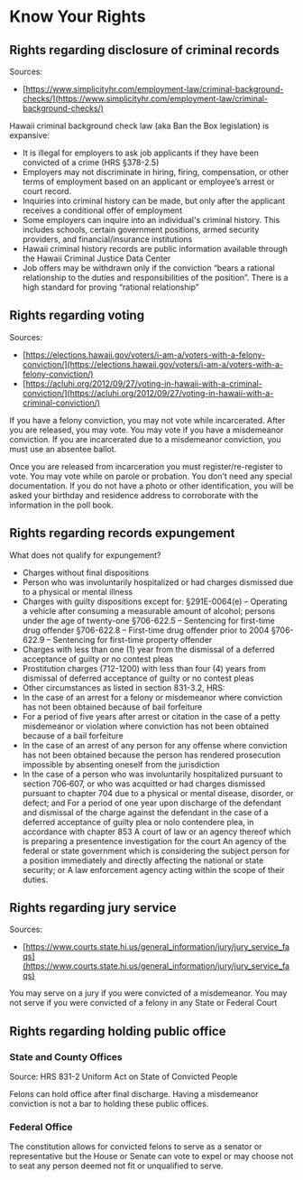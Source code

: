 # Know Your Rights

## Rights regarding disclosure of criminal records
Sources: 
* [https://www.simplicityhr.com/employment-law/criminal-background-checks/](https://www.simplicityhr.com/employment-law/criminal-background-checks/)

Hawaii criminal background check law (aka Ban the Box legislation) is expansive:
* It is illegal for employers to ask job applicants if they have been convicted of a crime (HRS §378-2.5) 
* Employers may not discriminate in hiring, firing, compensation, or other terms of employment based on an applicant or employee’s arrest or court record.
* Inquiries into criminal history can be made, but only after the applicant receives a conditional offer of employment
* Some employers can inquire into an individual's criminal history. This includes schools, certain government positions, armed security providers, and financial/insurance institutions
* Hawaii criminal history records are public information available through the Hawaii Criminal Justice Data Center
* Job offers may be withdrawn only if the conviction “bears a rational relationship to the duties and responsibilities of the position”. There is a high standard for proving “rational relationship”

## Rights regarding voting
Sources: 
* [https://elections.hawaii.gov/voters/i-am-a/voters-with-a-felony-conviction/](https://elections.hawaii.gov/voters/i-am-a/voters-with-a-felony-conviction/)
* [https://acluhi.org/2012/09/27/voting-in-hawaii-with-a-criminal-conviction/](https://acluhi.org/2012/09/27/voting-in-hawaii-with-a-criminal-conviction/)

If you have a felony conviction, you may not vote while incarcerated.  After you are released, you may vote. You may vote if you have a misdemeanor conviction.  If you are incarcerated due to a misdemeanor conviction, you must use an absentee ballot.

Once you are released from incarceration you must register/re-register to vote. You may vote while on parole or probation. You don’t need any special documentation. If you do not have a photo or other identification, you will be asked your birthday and residence address to corroborate with the information in the poll book. 



## Rights regarding records expungement

What does not qualify for expungement?
* Charges without final dispositions
* Person who was involuntarily hospitalized or had charges dismissed due to a physical or mental illness
* Charges with guilty dispositions except for:
   §291E-0064(e) – Operating a vehicle after consuming a measurable amount of alcohol; persons under the age of twenty-one
   §706-622.5 – Sentencing for first-time drug offender
   §706-622.8 – First-time drug offender prior to 2004 
   §706-622.9 – Sentencing for first-time property offender
* Charges with less than one (1) year from the dismissal of a deferred acceptance of guilty or no contest pleas
* Prostitution charges (712-1200) with less than four (4) years from dismissal of deferred acceptance of guilty or no contest pleas
* Other circumstances as listed in section 831-3.2, HRS:
* In the case of an arrest for a felony or misdemeanor where conviction has not been obtained because of bail forfeiture
* For a period of five years after arrest or citation in the case of a petty misdemeanor or violation where conviction has not been obtained because of a bail forfeiture
* In the case of an arrest of any person for any offense where conviction has not been obtained because the person has rendered prosecution impossible by absenting oneself from the jurisdiction
* In the case of a person who was involuntarily hospitalized pursuant to section 706‑607, or who was acquitted or had charges dismissed pursuant to chapter 704 due to a physical or mental disease, disorder, or defect; and
For a period of one year upon discharge of the defendant and dismissal of the charge against the defendant in the case of a deferred acceptance of guilty plea or nolo contendere plea, in accordance with chapter 853
A court of law or an agency thereof which is preparing a presentence investigation for the court
An agency of the federal or state government which is considering the subject person for a position immediately and directly affecting the national or state security; or
A law enforcement agency acting within the scope of their duties.

## Rights regarding jury service

Sources: 
* [https://www.courts.state.hi.us/general_information/jury/jury_service_faqs](https://www.courts.state.hi.us/general_information/jury/jury_service_faqs)

You may serve on a jury if you were convicted of a misdemeanor.  You may not serve if you were convicted of a 
felony in any State or Federal Court

## Rights regarding holding public office

### State and County Offices
Source: HRS 831-2 Uniform Act on State of Convicted People 

Felons can hold office after final discharge.  Having a misdemeanor conviction is not a bar to holding these public offices.

### Federal Office 
The constitution allows for convicted felons to serve as a senator or representative but the House or Senate can vote to expel or may choose not to seat any person deemed not fit or unqualified to serve.
